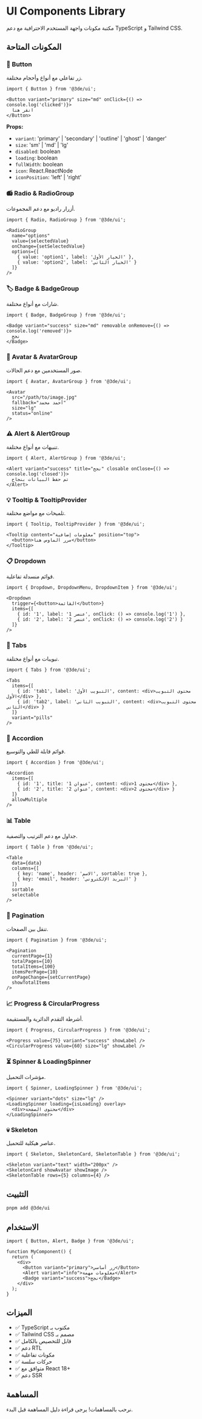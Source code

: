 # UI Components Library

مكتبة مكونات واجهة المستخدم الاحترافية مع دعم TypeScript و Tailwind CSS.

## المكونات المتاحة

### 🎯 Button
زر تفاعلي مع أنواع وأحجام مختلفة.

```tsx
import { Button } from '@3de/ui';

<Button variant="primary" size="md" onClick={() => console.log('clicked')}>
  انقر هنا
</Button>
```

**Props:**
- `variant`: 'primary' | 'secondary' | 'outline' | 'ghost' | 'danger'
- `size`: 'sm' | 'md' | 'lg'
- `disabled`: boolean
- `loading`: boolean
- `fullWidth`: boolean
- `icon`: React.ReactNode
- `iconPosition`: 'left' | 'right'

### 📻 Radio & RadioGroup
أزرار راديو مع دعم المجموعات.

```tsx
import { Radio, RadioGroup } from '@3de/ui';

<RadioGroup
  name="options"
  value={selectedValue}
  onChange={setSelectedValue}
  options={[
    { value: 'option1', label: 'الخيار الأول' },
    { value: 'option2', label: 'الخيار الثاني' }
  ]}
/>
```

### 🏷️ Badge & BadgeGroup
شارات مع أنواع مختلفة.

```tsx
import { Badge, BadgeGroup } from '@3de/ui';

<Badge variant="success" size="md" removable onRemove={() => console.log('removed')}>
  نجح
</Badge>
```

### 👤 Avatar & AvatarGroup
صور المستخدمين مع دعم الحالات.

```tsx
import { Avatar, AvatarGroup } from '@3de/ui';

<Avatar
  src="/path/to/image.jpg"
  fallback="أحمد محمد"
  size="lg"
  status="online"
/>
```

### ⚠️ Alert & AlertGroup
تنبيهات مع أنواع مختلفة.

```tsx
import { Alert, AlertGroup } from '@3de/ui';

<Alert variant="success" title="نجح" closable onClose={() => console.log('closed')}>
  تم حفظ البيانات بنجاح
</Alert>
```

### 💡 Tooltip & TooltipProvider
تلميحات مع مواضع مختلفة.

```tsx
import { Tooltip, TooltipProvider } from '@3de/ui';

<Tooltip content="معلومات إضافية" position="top">
  <button>مرر الماوس هنا</button>
</Tooltip>
```

### 📋 Dropdown
قوائم منسدلة تفاعلية.

```tsx
import { Dropdown, DropdownMenu, DropdownItem } from '@3de/ui';

<Dropdown
  trigger={<button>القائمة</button>}
  items={[
    { id: '1', label: 'عنصر 1', onClick: () => console.log('1') },
    { id: '2', label: 'عنصر 2', onClick: () => console.log('2') }
  ]}
/>
```

### 📑 Tabs
تبويبات مع أنواع مختلفة.

```tsx
import { Tabs } from '@3de/ui';

<Tabs
  items={[
    { id: 'tab1', label: 'التبويب الأول', content: <div>محتوى التبويب الأول</div> },
    { id: 'tab2', label: 'التبويب الثاني', content: <div>محتوى التبويب الثاني</div> }
  ]}
  variant="pills"
/>
```

### 📖 Accordion
قوائم قابلة للطي والتوسيع.

```tsx
import { Accordion } from '@3de/ui';

<Accordion
  items={[
    { id: '1', title: 'عنوان 1', content: <div>محتوى 1</div> },
    { id: '2', title: 'عنوان 2', content: <div>محتوى 2</div> }
  ]}
  allowMultiple
/>
```

### 📊 Table
جداول مع دعم الترتيب والتصفية.

```tsx
import { Table } from '@3de/ui';

<Table
  data={data}
  columns={[
    { key: 'name', header: 'الاسم', sortable: true },
    { key: 'email', header: 'البريد الإلكتروني' }
  ]}
  sortable
  selectable
/>
```

### 📄 Pagination
تنقل بين الصفحات.

```tsx
import { Pagination } from '@3de/ui';

<Pagination
  currentPage={1}
  totalPages={10}
  totalItems={100}
  itemsPerPage={10}
  onPageChange={setCurrentPage}
  showTotalItems
/>
```

### 📈 Progress & CircularProgress
أشرطة التقدم الدائرية والمستقيمة.

```tsx
import { Progress, CircularProgress } from '@3de/ui';

<Progress value={75} variant="success" showLabel />
<CircularProgress value={60} size="lg" showLabel />
```

### ⏳ Spinner & LoadingSpinner
مؤشرات التحميل.

```tsx
import { Spinner, LoadingSpinner } from '@3de/ui';

<Spinner variant="dots" size="lg" />
<LoadingSpinner loading={isLoading} overlay>
  <div>محتوى الصفحة</div>
</LoadingSpinner>
```

### 💀 Skeleton
عناصر هيكلية للتحميل.

```tsx
import { Skeleton, SkeletonCard, SkeletonTable } from '@3de/ui';

<Skeleton variant="text" width="200px" />
<SkeletonCard showAvatar showImage />
<SkeletonTable rows={5} columns={4} />
```

## التثبيت

```bash
pnpm add @3de/ui
```

## الاستخدام

```tsx
import { Button, Alert, Badge } from '@3de/ui';

function MyComponent() {
  return (
    <div>
      <Button variant="primary">زر أساسي</Button>
      <Alert variant="info">معلومات مهمة</Alert>
      <Badge variant="success">نجح</Badge>
    </div>
  );
}
```

## الميزات

- ✅ TypeScript مكتوب بـ
- ✅ Tailwind CSS مصمم بـ
- ✅ قابل للتخصيص بالكامل
- ✅ دعم RTL
- ✅ مكونات تفاعلية
- ✅ حركات سلسة
- ✅ متوافق مع React 18+
- ✅ دعم SSR

## المساهمة

نرحب بالمساهمات! يرجى قراءة دليل المساهمة قبل البدء. 